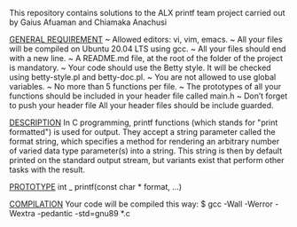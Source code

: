 This repository contains solutions to the ALX printf team project carried out by Gaius Afuaman and Chiamaka Anachusi

[GENERAL REQUIREMENT](https://intranet.alxswe.com/projects/228)
~ Allowed editors: vi, vim, emacs.
~ All your files will be compiled on Ubuntu 20.04 LTS using gcc.
~ All your files should end with a new line.
~ A README.md file, at the root of the folder of the project is mandatory.
~ Your code should use the Betty style. It will be checked using betty-style.pl and betty-doc.pl.
~ You are not allowed to use global variables.
~ No more than 5 functions per file.
~ The prototypes of all your functions should be included in your header file called main.h
~ Don’t forget to push your header file
All your header files should be include guarded.

[DESCRIPTION](https://en.m.wikibooks.org/wiki/C_Programming/stdio.h/printf)
In C programming, printf functions (which stands for "print formatted") is used for output. They accept a string parameter called the format string, which specifies a method for rendering an arbitrary number of varied data type parameter(s) into a string. This string is then by default printed on the standard output stream, but variants exist that perform other tasks with the result.

[PROTOTYPE](https://intranet.alxswe.com/projects/228)
int _ printf(const char * format, ...)

[COMPILATION](https://intranet.alxswe.com/projects/228)
Your code will be compiled this way:
$ gcc -Wall -Werror -Wextra -pedantic -std=gnu89 *.c
